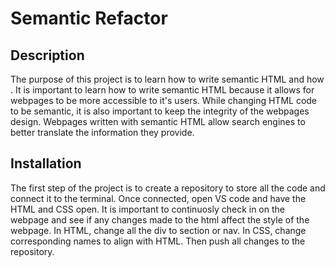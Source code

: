 # Semantic Refactor

## Description 
The purpose of this project is to learn how to write semantic HTML and how . It is important to learn how to write semantic HTML because it allows for webpages to be more accessible to it's users. While changing HTML code to be semantic, it is also important to keep the integrity of the webpages design. Webpages written with semantic HTML allow search engines to better translate the information they provide.

## Installation
The first step of the project is to create a repository to store all the code and connect it to the terminal. 
Once connected, open VS code and have the HTML and CSS open.
It is important to continuosly check in on the webpage and see if any changes made to the html affect the style of the webpage.
In HTML, change all the div to section or nav.
In CSS, change corresponding names to align with HTML.
Then push all changes to the repository.



